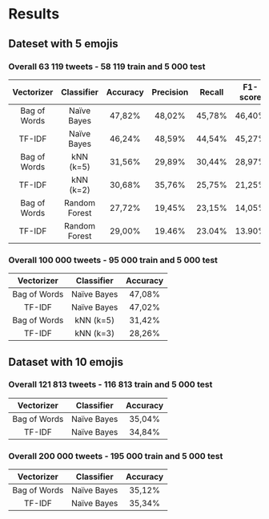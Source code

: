 # Results

## Dateset with 5 emojis

### Overall 63 119 tweets - 58 119 train and 5 000 test

|   Vectorizer  |  Classifier    |   Accuracy    |  Precision   |   Recall   |  F1-score   |    😭    |    😂     |   😤     |    🥹    |    😍    |
| :-----------: | :-----------:  | :-----------: | :----------: | :--------: | :---------: | :------: | :------: | :------: | :------: | :------: |
|  Bag of Words |  Naïve Bayes   |  47,82%       |  48,02%      |  45,78%    |  46,40%     |  49,33%  |  48,77%  |  40,49%  |  46,43%  |  46,96%  |
|  TF-IDF       |  Naïve Bayes   |  46,24%       |  48,59%      |  44,54%    |  45,27%     |  49,80%  |  49,87%  |  37,76%  |  44,07%  |  44,84%  |
|  Bag of Words |  kNN (k=5)     |  31,56%       |  29,89%      |  30,44%    |  28,97%     |  36,49%  |  30,47%  |  16,06%  |  26,15%  |  35,67%  |
|  TF-IDF       |  kNN (k=2)     |  30,68%       |  35,76%      |  25,75%    |  21,25%     |  27,83%  |  22,73%  |   8,91%  |  20,31%  |  26,46%  |
|  Bag of Words |  Random Forest |  27,72%       |  19,45%      |  23,15%    |  14,05%     |  41,84%  |  28,41%  |   0,00%  |   2,12%  |   1,08%  |
|  TF-IDF       |  Random Forest |  29,00%       |  19.46%      |  23.04%    |  13.90%     |  41.78%  |  27.74%  |   0,00%  |   0,00%  |    0,00% |


### Overall 100 000 tweets - 95 000 train and 5 000 test

|   Vectorizer  |  Classifier    |   Accuracy    |
| :-----------: | :-----------:  | :-----------: |
|  Bag of Words |  Naïve Bayes   |  47,08%       |
|  TF-IDF       |  Naïve Bayes   |  47,02%       |
|  Bag of Words |  kNN (k=5)     |  31,42%       |
|  TF-IDF       |  kNN (k=3)     |  28,26%       |

## Dataset with 10 emojis

### Overall 121 813 tweets - 116 813 train and 5 000 test

|   Vectorizer  |  Classifier    |   Accuracy    |
| :-----------: | :-----------:  | :-----------: |
|  Bag of Words |  Naïve Bayes   |  35,04%       |
|  TF-IDF       |  Naïve Bayes   |  34,84%       |


### Overall 200 000 tweets - 195 000 train and 5 000 test

|   Vectorizer  |  Classifier    |   Accuracy    |
| :-----------: | :-----------:  | :-----------: |
|  Bag of Words |  Naïve Bayes   |  35,12%       |
|  TF-IDF       |  Naïve Bayes   |  35,34%       |
